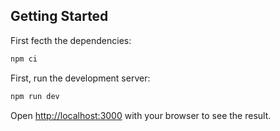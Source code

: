 ## Getting Started

First fecth the dependencies:

```bash
npm ci
```

First, run the development server:

```bash
npm run dev
```

Open [http://localhost:3000](http://localhost:3000) with your browser to see the result.

